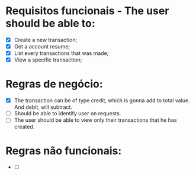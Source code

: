 # Requisitos funcionais - The user should be able to:
- [x] Create a new transaction;
- [x] Get a account resume;
- [x] List every transactions that was made;
- [x] View a specific transaction;

# Regras de negócio:
- [x] The transaction can be of type credit, which is gonna add to total value. And debit, will subtract.
- [ ] Should be able to identify user on requests.
- [ ] The user should be able to view only their transactions that he has created.

# Regras não funcionais:
- [ ] 